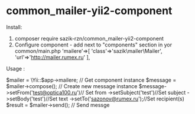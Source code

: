 # common_mailer-yii2-component

Install:
1) composer require sazik-rzn/common_mailer-yii2-component
2) Configure component - add next to "components" section in yor common/main.php
        'mailere'=>[
            'class'=>'sazik\mailer\Mailer',
            'url'=>'http://mailer.rumex.ru'
        ],

Usage :

$mailer = \Yii::$app->mailere; // Get component instance
$message = $mailer->compose(); // Create new message instance
$message->setFrom('test@optica100.ru')// Set from
        ->setSubject('test')//Set subject
        ->setBody('test')//Set text
        ->setTo('sazonov@rumex.ru');//Set recipient(s)
$result = $mailer->send(); // Send messge